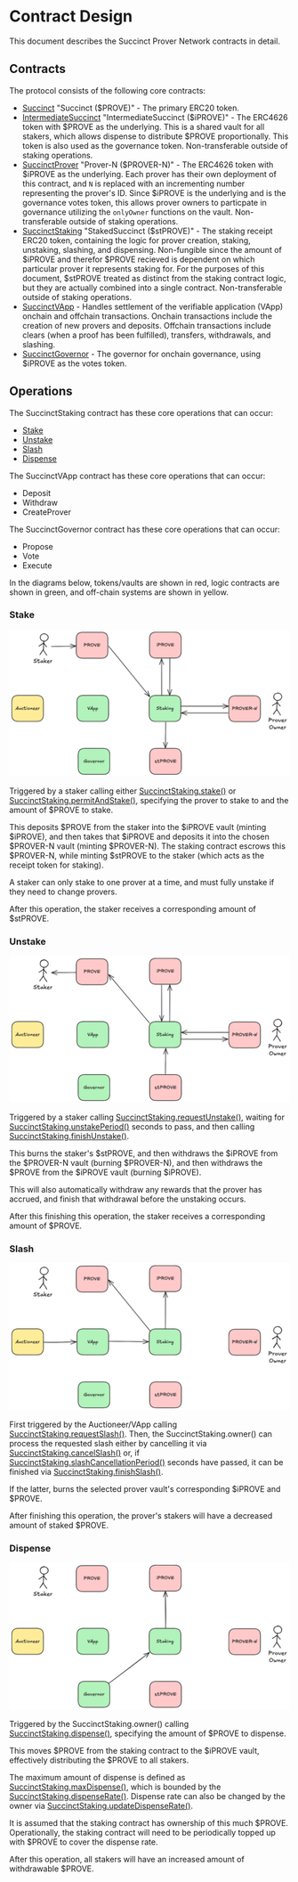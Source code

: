 # Contract Design

This document describes the Succinct Prover Network contracts in detail.

## Contracts

The protocol consists of the following core contracts:

* [Succinct](./src/tokens/Succinct.sol) "Succinct ($PROVE)" - The primary ERC20 token.
* [IntermediateSuccinct](./src/tokens/IntermediateSuccinct.sol) "IntermediateSuccinct ($iPROVE)" - The ERC4626 token with $PROVE as the underlying. This is a shared vault for all stakers, which allows dispense to distribute $PROVE proportionally. This token is also used as the governance token. Non-transferable outside of staking operations.
* [SuccinctProver](./src/tokens/SuccinctProver.sol) "Prover-N ($PROVER-N)" - The ERC4626 token with $iPROVE as the underlying. Each prover has their own deployment of this contract, and `N` is replaced with an incrementing number representing the prover's ID. Since $iPROVE is the underlying and is the governance votes token, this allows prover owners to particpate in governance utilizing the `onlyOwner` functions on the vault. Non-transferable outside of staking operations.
* [SuccinctStaking](./src/SuccinctStaking.sol) "StakedSuccinct ($stPROVE)" - The staking receipt ERC20 token, containing the logic for prover creation, staking, unstaking, slashing, and dispensing. Non-fungible since the amount of $iPROVE and therefor $PROVE recieved is dependent on which particular prover it represents staking for. For the purposes of this document, $stPROVE treated as distinct from the staking contract logic, but they are actually combined into a single contract. Non-transferable outside of staking operations.
* [SuccinctVApp](./src/SuccinctVApp.sol) - Handles settlement of the verifiable application (VApp) onchain and offchain transactions. Onchain transactions include the creation of new provers and deposits. Offchain transactions include clears (when a proof has been fulfilled), transfers, withdrawals, and slashing.
* [SuccinctGovernor](./src/SuccinctGovernor.sol) - The governor for onchain governance, using $iPROVE as the votes token.

## Operations

The SuccinctStaking contract has these core operations that can occur:

* [Stake](./#stake)
* [Unstake](./#unstake)
* [Slash](./#slash)
* [Dispense](./#dispense)

The SuccinctVApp contract has these core operations that can occur:

* Deposit
* Withdraw
* CreateProver

The SuccinctGovernor contract has these core operations that can occur:

* Propose
* Vote
* Execute

In the diagrams below, tokens/vaults are shown in red, logic contracts are shown in green, and off-chain systems are shown in yellow.

### Stake

![Stake](./media/stake.png)

Triggered by a staker calling either [SuccinctStaking.stake()](./src/SuccinctStaking.sol#L239) or [SuccinctStaking.permitAndStake()](./src/SuccinctStaking.sol#L252), specifying the prover to stake to and the amount of $PROVE to stake.

This deposits $PROVE from the staker into the $iPROVE vault (minting $iPROVE), and then takes that $iPROVE and deposits it into the chosen $PROVER-N vault (minting $PROVER-N). The staking contract escrows this $PROVER-N, while minting $stPROVE to the staker (which acts as the receipt token for staking).

A staker can only stake to one prover at a time, and must fully unstake if they need to change provers.

After this operation, the staker receives a corresponding amount of $stPROVE.

### Unstake

![Unstake](./media/unstake.png)

Triggered by a staker calling [SuccinctStaking.requestUnstake()](./src/SuccinctStaking.sol#L275), waiting for [SuccinctStaking.unstakePeriod()](./src/SuccinctStaking.sol#L47) seconds to pass, and then calling [SuccinctStaking.finishUnstake()](./src/SuccinctStaking.sol#L325).

This burns the staker's $stPROVE, and then withdraws the $iPROVE from the $PROVER-N vault (burning $PROVER-N), and then withdraws the $PROVE from the $iPROVE vault (burning $iPROVE).

This will also automatically withdraw any rewards that the prover has accrued, and finish that withdrawal before the unstaking occurs.

After this finishing this operation, the staker receives a corresponding amount of $PROVE.

### Slash

![Slash](./media/slash.png)

First triggered by the Auctioneer/VApp calling [SuccinctStaking.requestSlash()](./src/SuccinctStaking.sol#L361). Then, the SuccinctStaking.owner() can process the requested slash either by cancelling it via [SuccinctStaking.cancelSlash()](./src/SuccinctStaking.sol#L386) or, if [SuccinctStaking.slashCancellationPeriod()](./src/SuccinctStaking.sol#L50) seconds have passed, it can be finished via [SuccinctStaking.finishSlash()](./src/SuccinctStaking.sol#L420).

If the latter, burns the selected prover vault's corresponding $iPROVE and $PROVE.

After finishing this operation, the prover's stakers will have a decreased amount of staked $PROVE.

### Dispense

![Dispense](./media/dispense.png)

Triggered by the SuccinctStaking.owner() calling [SuccinctStaking.dispense()](./src/SuccinctStaking.sol#L490), specifying the amount of $PROVE to dispense.

This moves $PROVE from the staking contract to the $iPROVE vault, effectively distributing the $PROVE to all stakers.

The maximum amount of dispense is defined as [SuccinctStaking.maxDispense()](./src/SuccinctStaking.sol#L224), which is bounded by the [SuccinctStaking.dispenseRate()](./src/SuccinctStaking.sol#L53). Dispense rate can also be changed by the owner via [SuccinctStaking.updateDispenseRate()](./src/SuccinctStaking.sol#L518).

It is assumed that the staking contract has ownership of this much $PROVE. Operationally, the staking contract will need to be periodically topped up with $PROVE to cover the dispense rate.

After this operation, all stakers will have an increased amount of withdrawable $PROVE.